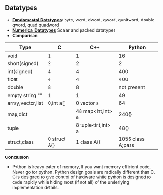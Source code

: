 ## Datatypes
- **[Fundamental Datatypes](Fundamental_Datatypes.md):** byte, word, dword, qword, qunitword, double qword, quad quadword
- **[Numerical Datatypes](Numerical_Datatypes.md)** Scalar and packed datatypes
- **Comparison**

|Type|C|C++|Python|
|---|---|---|---|
|void|1|1|16|
|short(signed)|2|2|2|
|int(signed)|4|4|400|
|float|4|4|400|
|double|8|8|not present|
|empty string ""|1|1|49|
|array,vector,list|0,int a[]|0 vector<int> a|64|
|map,dict||48 map<int,int> a|240{}|
|tuple||8 tuple<int,int> a|48()|
|struct,class|0 struct A{}| 1 class A{}| 1056 class A;pass|

**Conclusion**
  -  Python is heavy eater of memory, If you want memory efficient code, Never go for python. Python design goals are radically different than C. C is designed to give control of hardware while python is designed to code rapidly while hiding most (if not all) of the underlying implementation details.
